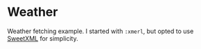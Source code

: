 # Weather

Weather fetching example. I started with `:xmerl`, but opted to use [SweetXML](https://hex.pm/packages/sweet_xml) for simplicity.
